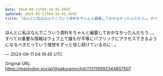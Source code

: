 ```yaml
---
date: 2024-09-11T04:18:45.569Z
updated: 2024-09-11T04:18:45.569Z
title: "ほんとに私はなんでこういう資料をちゃんと編纂しておかなかったんだろう…。すべての[...]"
---
```


<p>ほんとに私はなんでこういう資料をちゃんと編纂しておかなかったんだろう…。すべての重要な情報はウェブ上で誰もが平等にパブリックにアクセスできるようになるべきだっていう理想をずっと信じ続けているのに…。</p>

&mdash; 2024-09-11 04:18:45 UTC

Original URL: https://mastodon.social/@sakuramochi0/113116992344607507
